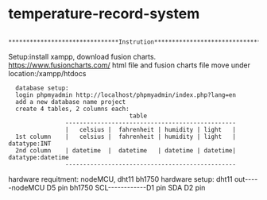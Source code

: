 # temperature-record-system
                                             *******************************Instrution************************************
Setup:install xampp, 
      download fusion charts. https://www.fusioncharts.com/
      html file and fusion charts file move under location:/xampp/htdocs
      
      database setup:
      login phpmyadmin http://localhost/phpmyadmin/index.php?lang=en
      add a new database name project
      create 4 tables, 2 columns each:
                                      table
                    ------------------------------------------------             
                    |   celsius |  fahrenheit | humidity | light   |
      1st column    |   celsius |  fahrenheit | humidity | light   |          datatype:INT
      2nd column    | datetime  |  datetime   | datetime | datetime|          datatype:datetime
                    ------------------------------------------------
                    
hardware requitment:
                    nodeMCU, dht11 bh1750
hardware setup:  dht11 out-----nodeMCU D5 pin
                 bh1750 SCL------------D1 pin
                        SDA            D2 pin
